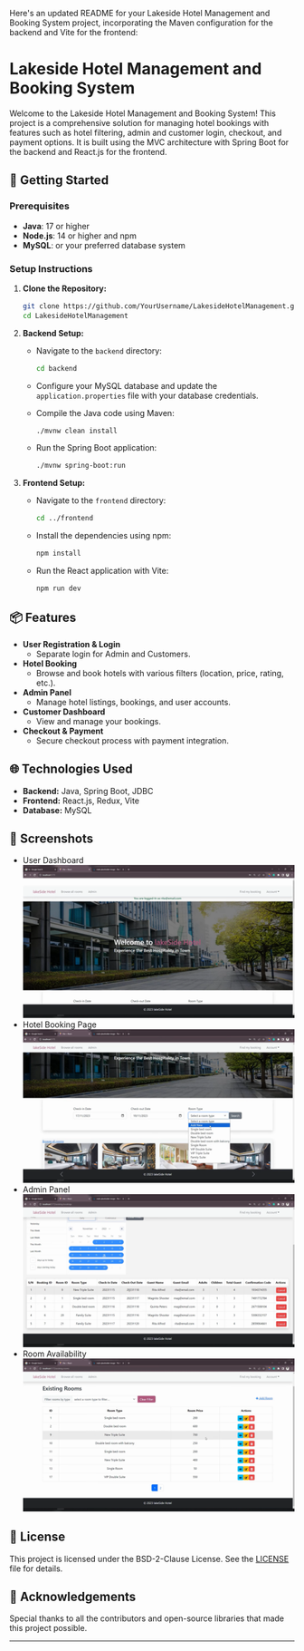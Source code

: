 Here's an updated README for your Lakeside Hotel Management and Booking System project, incorporating the Maven configuration for the backend and Vite for the frontend:

# Lakeside Hotel Management and Booking System

Welcome to the Lakeside Hotel Management and Booking System! This project is a comprehensive solution for managing hotel bookings with features such as hotel filtering, admin and customer login, checkout, and payment options. It is built using the MVC architecture with Spring Boot for the backend and React.js for the frontend.

## 🚀 Getting Started

### Prerequisites
- **Java**: 17 or higher
- **Node.js**: 14 or higher and npm
- **MySQL**: or your preferred database system

### Setup Instructions

1. **Clone the Repository:**

    ```bash
    git clone https://github.com/YourUsername/LakesideHotelManagement.git
    cd LakesideHotelManagement
    ```

2. **Backend Setup:**

    - Navigate to the `backend` directory:
      ```bash
      cd backend
      ```

    - Configure your MySQL database and update the `application.properties` file with your database credentials.

    - Compile the Java code using Maven:
      ```bash
      ./mvnw clean install
      ```

    - Run the Spring Boot application:
      ```bash
      ./mvnw spring-boot:run
      ```

3. **Frontend Setup:**

    - Navigate to the `frontend` directory:
      ```bash
      cd ../frontend
      ```

    - Install the dependencies using npm:
      ```bash
      npm install
      ```

    - Run the React application with Vite:
      ```bash
      npm run dev
      ```

## 📦 Features

- **User Registration & Login**
  - Separate login for Admin and Customers.
- **Hotel Booking**
  - Browse and book hotels with various filters (location, price, rating, etc.).
- **Admin Panel**
  - Manage hotel listings, bookings, and user accounts.
- **Customer Dashboard**
  - View and manage your bookings.
- **Checkout & Payment**
  - Secure checkout process with payment integration.

## 🌐 Technologies Used

- **Backend:** Java, Spring Boot, JDBC
- **Frontend:** React.js, Redux, Vite
- **Database:** MySQL

## 📸 Screenshots

-  User Dashboard
  ![User Dashboard](screenshots/1.png)
- Hotel Booking Page
  ![Hotel Booking Page](screenshots/2.png)
-  Admin Panel
  ![Admin Panel](screenshots/3.png)
-  Room Availability
  ![Room Availability](screenshots/4.png)

## 📄 License

This project is licensed under the BSD-2-Clause License. See the [LICENSE](LICENSE) file for details.

## 🎉 Acknowledgements

Special thanks to all the contributors and open-source libraries that made this project possible.

---